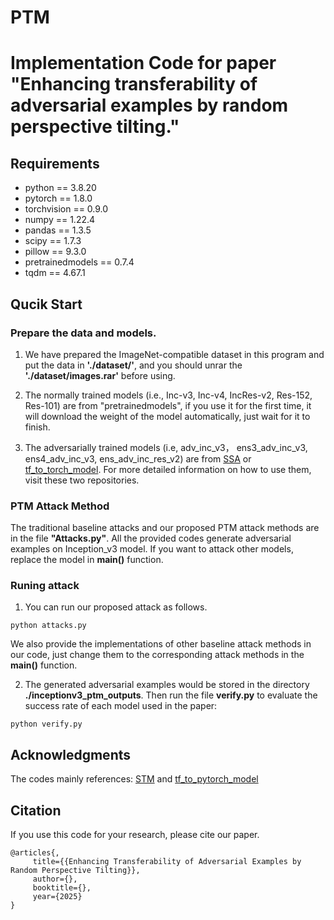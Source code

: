 # PTM
Implementation Code for paper "Enhancing transferability of adversarial examples by random perspective tilting."
=======

## Requirements
* python == 3.8.20
* pytorch == 1.8.0
* torchvision == 0.9.0
* numpy == 1.22.4
* pandas == 1.3.5
* scipy == 1.7.3
* pillow == 9.3.0
* pretrainedmodels == 0.7.4
* tqdm == 4.67.1


## Qucik Start
### Prepare the data and models.
1. We have prepared the ImageNet-compatible dataset in this program and put the data in **'./dataset/'**, and you should unrar the **'./dataset/images.rar'** before using.

2. The normally trained models (i.e., Inc-v3, Inc-v4, IncRes-v2, Res-152, Res-101) are from "pretrainedmodels", if you use it for the first time, it will download the weight of the model automatically, just wait for it to finish. 

3. The adversarially trained models (i.e,  adv_inc_v3， ens3_adv_inc_v3, ens4_adv_inc_v3, ens_adv_inc_res_v2) are from [SSA](https://github.com/yuyang-long/SSA) or [tf_to_torch_model](https://github.com/ylhz/tf_to_pytorch_model). For more detailed information on how to use them, visit these two repositories.

### PTM Attack Method
The traditional baseline attacks and our proposed PTM attack methods are in the file __"Attacks.py"__.
All the provided codes generate adversarial examples on Inception_v3 model. If you want to attack other models, replace the model in **main()** function.

### Runing attack
1. You can run our proposed attack as follows. 
```
python attacks.py
```
We also provide the implementations of other baseline attack methods in our code, just change them to the corresponding attack methods in the **main()** function.

2. The generated adversarial examples would be stored in the directory **./inceptionv3_ptm_outputs**. Then run the file **verify.py** to evaluate the success rate of each model used in the paper:
```
python verify.py
```
## Acknowledgments
The codes mainly references: [STM](https://github.com/Zhijin-Ge/STM) and [tf_to_pytorch_model](https://github.com/ylhz/tf_to_pytorch_model)

## Citation
If you use this code for your research, please cite our paper.
```
@articles{,
     title={{Enhancing Transferability of Adversarial Examples by Random Perspective Tilting}},
     author={},
     booktitle={},
     year={2025}
}
```
